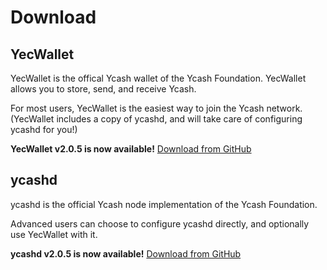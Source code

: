 # Download

## YecWallet

YecWallet is the offical Ycash wallet of the Ycash Foundation. YecWallet allows you to store, send, and receive Ycash.

For most users, YecWallet is the easiest way to join the Ycash network. (YecWallet includes a copy of ycashd, and will take care of configuring ycashd for you!)

**YecWallet v2.0.5 is now available!** [Download from GitHub](https://github.com/ycashfoundation/ycash/releases/tag/2.0.5)

## ycashd

ycashd is the official Ycash node implementation of the Ycash Foundation.

Advanced users can choose to configure ycashd directly, and optionally use YecWallet with it.

**ycashd v2.0.5 is now available!** [Download from GitHub](https://github.com/ycashfoundation/ycash/releases/tag/2.0.5)
